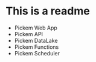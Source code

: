 # This is a readme

- Pickem Web App
- Pickem API
- Pickem DataLake
- Pickem Functions
- Pickem Scheduler
